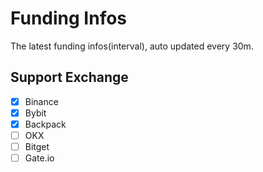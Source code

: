 # Funding Infos

The latest funding infos(interval), auto updated every 30m.

## Support Exchange
- [x] Binance
- [x] Bybit
- [x] Backpack
- [ ] OKX
- [ ] Bitget
- [ ] Gate.io
